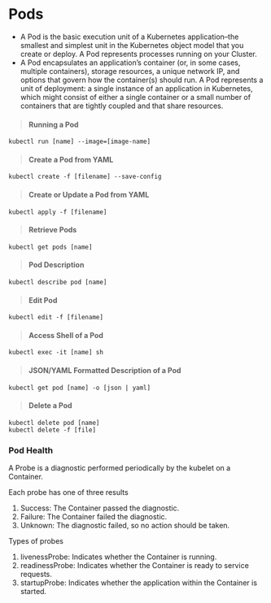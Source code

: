 # Pods
- A Pod is the basic execution unit of a Kubernetes application–the smallest and simplest unit in the Kubernetes object model that you create or deploy. A Pod represents processes running on your Cluster.
- A Pod encapsulates an application’s container (or, in some cases, multiple containers), storage resources, a unique network IP, and options that govern how the container(s) should run. A Pod represents a unit of deployment: a single instance of an application in Kubernetes, which might consist of either a single container or a small number of containers that are tightly coupled and that share resources.

> #### Running a Pod
```console
kubectl run [name] --image=[image-name]
```

> #### Create a Pod from YAML
```console
kubectl create -f [filename] --save-config
```

> #### Create or Update a Pod from YAML
```console
kubectl apply -f [filename]
```

> #### Retrieve Pods
```console
kubectl get pods [name]
```

> #### Pod Description
```console
kubectl describe pod [name]
```

> #### Edit Pod
```console
kubectl edit -f [filename]
```

> #### Access Shell of a Pod
```console
kubectl exec -it [name] sh
```

> #### JSON/YAML Formatted Description of a Pod
```console
kubectl get pod [name] -o [json | yaml]
```

> #### Delete a Pod
```console
kubectl delete pod [name]
kubectl delete -f [file]
```

### Pod Health
A Probe is a diagnostic performed periodically by the kubelet on a Container.

Each probe has one of three results
1. Success: The Container passed the diagnostic.
2. Failure: The Container failed the diagnostic.
3. Unknown: The diagnostic failed, so no action should be taken.

Types of probes
1. livenessProbe: Indicates whether the Container is running.
2. readinessProbe: Indicates whether the Container is ready to service requests. 
3. startupProbe: Indicates whether the application within the Container is started.
